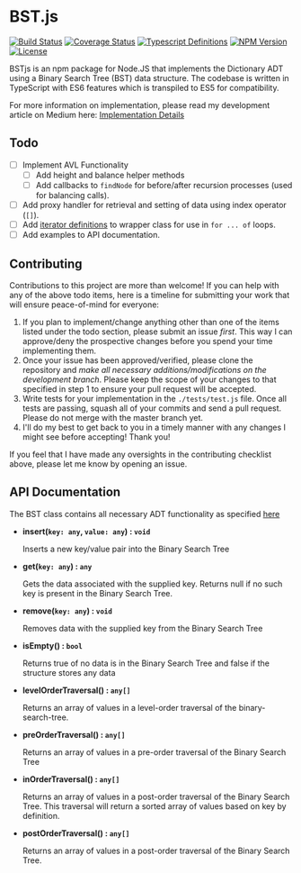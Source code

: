 # BST.js

[![Build Status](https://travis-ci.com/rioam2/bstjs.svg?token=CAdydv8txGmutostKGxE&branch=master)](https://travis-ci.com)
[![Coverage Status](https://coveralls.io/repos/github/rioam2/bstjs/badge.svg?branch=master)](https://coveralls.io/github/rioam2/bstjs?branch=master)
[![Typescript Definitions](https://camo.githubusercontent.com/8c16d262a28b65cad19f334906882ae5589e228d/68747470733a2f2f696d672e736869656c64732e696f2f62616467652f74797065253230646566696e6974696f6e732d5479706553637269707425323076322e352d626c75652e737667)](https://camo.githubusercontent.com/8c16d262a28b65cad19f334906882ae5589e228d/68747470733a2f2f696d672e736869656c64732e696f2f62616467652f74797065253230646566696e6974696f6e732d5479706553637269707425323076322e352d626c75652e737667)
[![NPM Version](https://img.shields.io/npm/v/@rioam2/bstjs.svg)](https://github.com/rioam2/bstjs)
[![License](https://img.shields.io/badge/license-MIT-blue.svg)](https://img.shields.io/badge/license-MIT-blue.svg)


BSTjs is an npm package for Node.JS that implements the Dictionary ADT using a Binary Search Tree (BST) data structure. The codebase is written in TypeScript with ES6 features which is transpiled to ES5 for compatibility.

For more information on implementation, please read my development article on Medium here: [Implementation Details]()

## Todo

- [ ] Implement AVL Functionality
  - [ ] Add height and balance helper methods
  - [ ] Add callbacks to `findNode` for before/after recursion processes (used for balancing calls).
- [ ] Add proxy handler for retrieval and setting of data using index operator (`[]`).
- [ ] Add [iterator definitions](https://codeburst.io/a-simple-guide-to-es6-iterators-in-javascript-with-examples-189d052c3d8e) to wrapper class for use in `for ... of` loops.
- [ ] Add examples to API documentation.

## Contributing

Contributions to this project are more than welcome! If you can help with any of the above todo items, here is a timeline for submitting your work that will ensure peace-of-mind for everyone:

1. If you plan to implement/change anything other than one of the items listed under the todo section, please submit an issue *first*. This way I can approve/deny the prospective changes before you spend your time implementing them.
2. Once your issue has been approved/verified, please clone the repository and *make all necessary additions/modifications on the development branch*. Please keep the scope of your changes to that specified in step 1 to ensure your pull request will be accepted.
3. Write tests for your implementation in the `./tests/test.js` file. Once all tests are passing, squash all of your commits and send a pull request. Please do not merge with the master branch yet.
4. I'll do my best to get back to you in a timely manner with any changes I might see before accepting! Thank you!

If you feel that I have made any oversights in the contributing checklist above, please let me know by opening an issue.

## API Documentation

The BST class contains all necessary ADT functionality as specified [here](http://www.algolist.net/Data_structures/Dictionary_(ADT))

- **insert(`key: any`, `value: any`) : `void`**

  Inserts a new key/value pair into the Binary Search Tree

- **get(`key: any`) : `any`**

  Gets the data associated with the supplied key. Returns null if no such key is present in the Binary Search Tree.

- **remove(`key: any`) : `void`**

  Removes data with the supplied key from the Binary Search Tree

- **isEmpty() : `bool`**

  Returns true of no data is in the Binary Search Tree and false if the structure stores any data

- **levelOrderTraversal() : `any[]`**

  Returns an array of values in a level-order traversal of the binary-search-tree.

- **preOrderTraversal() : `any[]`**

  Returns an array of values in a pre-order traversal of the Binary Search Tree

- **inOrderTraversal() : `any[]`**

  Returns an array of values in a post-order traversal of the Binary Search Tree. This traversal will return a sorted array of values based on key by definition.

- **postOrderTraversal() : `any[]`**

  Returns an array of values in a post-order traversal of the Binary Search Tree.

